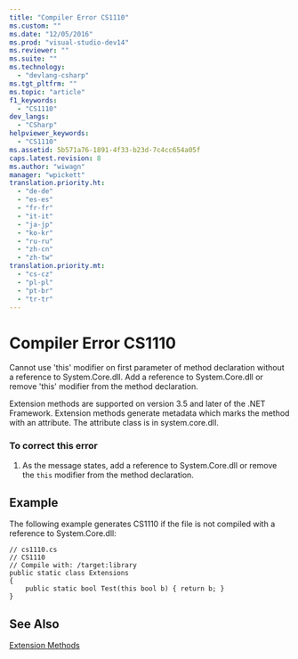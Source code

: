 ```yaml
---
title: "Compiler Error CS1110"
ms.custom: ""
ms.date: "12/05/2016"
ms.prod: "visual-studio-dev14"
ms.reviewer: ""
ms.suite: ""
ms.technology: 
  - "devlang-csharp"
ms.tgt_pltfrm: ""
ms.topic: "article"
f1_keywords: 
  - "CS1110"
dev_langs: 
  - "CSharp"
helpviewer_keywords: 
  - "CS1110"
ms.assetid: 5b571a76-1891-4f33-b23d-7c4cc654a05f
caps.latest.revision: 8
ms.author: "wiwagn"
manager: "wpickett"
translation.priority.ht: 
  - "de-de"
  - "es-es"
  - "fr-fr"
  - "it-it"
  - "ja-jp"
  - "ko-kr"
  - "ru-ru"
  - "zh-cn"
  - "zh-tw"
translation.priority.mt: 
  - "cs-cz"
  - "pl-pl"
  - "pt-br"
  - "tr-tr"
---
```

# Compiler Error CS1110
Cannot use 'this' modifier on first parameter of method declaration without a reference to System.Core.dll. Add a reference to System.Core.dll or remove 'this' modifier from the method declaration.  
  
 Extension methods are supported on version 3.5 and later of the .NET Framework. Extension methods generate metadata which marks the method with an attribute. The attribute class is in system.core.dll.  
  
### To correct this error  
  
1.  As the message states, add a reference to System.Core.dll or remove the `this` modifier from the method declaration.  
  
## Example  
 The following example generates CS1110 if the file is not compiled with a reference to System.Core.dll:  
  
```  
// cs1110.cs  
// CS1110  
// Compile with: /target:library  
public static class Extensions  
{  
    public static bool Test(this bool b) { return b; }  
}  
```  
  
## See Also  
 [Extension Methods](../Topic/Extension%20Methods%20\(C%23%20Programming%20Guide\).md)